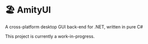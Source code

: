 # 🏖️ AmityUI

A cross-platform desktop GUI back-end for .NET, written in pure C#

This project is currently a work-in-progress.